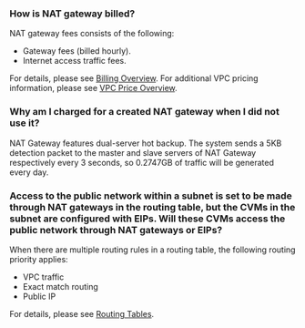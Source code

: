 
### How is NAT gateway billed? 
NAT gateway fees consists of the following:
- Gateway fees (billed hourly).
- Internet access traffic fees.

For details, please see [Billing Overview](https://intl.cloud.tencent.com/document/product/1015/30248).
For additional VPC pricing information, please see [VPC Price Overview](https://intl.cloud.tencent.com/doc/product/215).

### Why am I charged for a created NAT gateway when I did not use it?
NAT Gateway features dual-server hot backup. The system sends a 5KB detection packet to the master and slave servers of NAT Gateway respectively every 3 seconds, so 0.2747GB of traffic will be generated every day.

### Access to the public network within a subnet is set to be made through NAT gateways in the routing table, but the CVMs in the subnet are configured with EIPs. Will these CVMs access the public network through NAT gateways or EIPs?
When there are multiple routing rules in a routing table, the following routing priority applies:

- VPC traffic
- Exact match routing
- Public IP

For details, please see [Routing Tables](https://intl.cloud.tencent.com/document/product/215/4954). 
